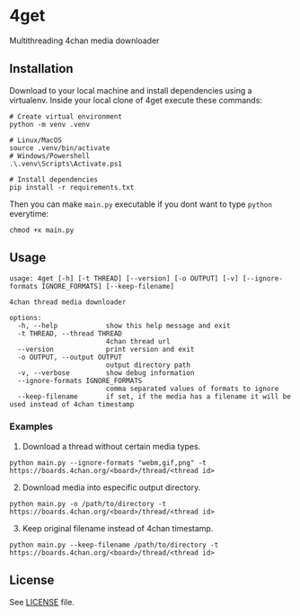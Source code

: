 # 4get

Multithreading 4chan media downloader

## Installation

Download to your local machine and install dependencies using a virtualenv.
Inside your local clone of 4get execute these commands:

```shell
# Create virtual environment
python -m venv .venv

# Linux/MacOS
source .venv/bin/activate
# Windows/Powershell
.\.venv\Scripts\Activate.ps1

# Install dependencies
pip install -r requirements.txt
```

Then you can make `main.py` executable if you dont want to type `python` everytime:

```shell
chmod +x main.py
```

## Usage

```shell
usage: 4get [-h] [-t THREAD] [--version] [-o OUTPUT] [-v] [--ignore-formats IGNORE_FORMATS] [--keep-filename]

4chan thread media downloader

options:
  -h, --help            show this help message and exit
  -t THREAD, --thread THREAD
                        4chan thread url
  --version             print version and exit
  -o OUTPUT, --output OUTPUT
                        output directory path
  -v, --verbose         show debug information
  --ignore-formats IGNORE_FORMATS
                        comma separated values of formats to ignore
  --keep-filename       if set, if the media has a filename it will be used instead of 4chan timestamp
```

### Examples

1. Download a thread without certain media types.

```shell
python main.py --ignore-formats "webm,gif,png" -t https://boards.4chan.org/<board>/thread/<thread id>
```

2. Download media into especific output directory.

```shell
python main.py -o /path/to/directory -t https://boards.4chan.org/<board>/thread/<thread id>
```

3. Keep original filename instead of 4chan timestamp.

```shell
python main.py --keep-filename /path/to/directory -t https://boards.4chan.org/<board>/thread/<thread id>
```

## License

See [LICENSE](./LICENSE) file.